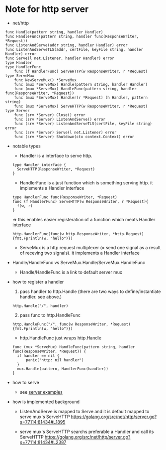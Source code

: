 # Note for http server

- net/http

```golang
func Handle(pattern string, handler Handler)
func HandleFunc(pattern string, handler func(ResponseWriter, *Request))
func ListenAndServe(addr string, handler Handler) error
func ListenAndServeTLS(addr, certFile, keyFile string, handler Handler) error
func Serve(l net.Listener, handler Handler) error
type Handler
type HandlerFunc
    func (f HandlerFunc) ServeHTTP(w ResponseWriter, r *Request)
type ServeMux
    func NewServeMux() *ServeMux
    func (mux *ServeMux) Handle(pattern string, handler Handler)
    func (mux *ServeMux) HandleFunc(pattern string, handler func(ResponseWriter, *Request))
    func (mux *ServeMux) Handler(r *Request) (h Handler, pattern string)
    func (mux *ServeMux) ServeHTTP(w ResponseWriter, r *Request)
type Server
    func (srv *Server) Close() error
    func (srv *Server) ListenAndServe() error
    func (srv *Server) ListenAndServeTLS(certFile, keyFile string) error
    func (srv *Server) Serve(l net.Listener) error
    func (srv *Server) Shutdown(ctx context.Context) error
```

- notable types

  - Handler is a interface to serve http.

  ```golang
  type Handler interface {
  	ServeHTTP(ResponseWriter, *Request)
  }
  ```

  - HandlerFunc is a just function which is something serving http.
    it implements a Handler interface

  ```golang
  type HandlerFunc func(ResponseWriter, *Request)
  func (f HandlerFunc) ServeHTTP(w ResponseWriter, r *Request){
  	f(w, r)
  }
  ```

    => this enables easier registeration of a function which meats Handler interface

  ```golang
  http.HandlerFunc(func(w http.ResponseWriter, *http.Request) {fmt.Fprintln(w, "hello")})
  ```

  - ServeMux is a http request multiplexer (= send one signal as a result of receving two signals).
    it implements a Handler interface

- Handle/HandleFunc vs ServeMux.Handle/ServeMux.HandleFunc 

  - Handle/HandleFunc is a link to default server mux

- how to register a handler

  1. pass handler to http.Handle (there are two ways to define/instantiate handler. see above.)

  ```golang
  http.Handle("/", handler)
  ```

  2. pass func to http.HandleFunc

  ```golang
  http.HandleFunc("/", func(w ResponseWriter, *Request) {fmt.Fprintln(w, "hello")})
  ```

  - http.HandleFunc just wraps http.Handle

  ```golang
  func (mux *ServeMux) HandleFunc(pattern string, handler func(ResponseWriter, *Request)) {
  	if handler == nil {
  		panic("http: nil handler")
  	}
  	mux.Handle(pattern, HandlerFunc(handler))
  }
  ```

- how to serve

  - see [server examples](./server_example)

- how is implemented background

  - ListenAndServe is mapped to Serve and it is default mapped to serve mux's ServeHTTP
    <https://golang.org/src/net/http/server.go?s=77114:81434#L1895>

  - serve mux's ServeHTTP searchs preferable a Handler and call its ServeHTTP
    <https://golang.org/src/net/http/server.go?s=77114:81434#L2387>
